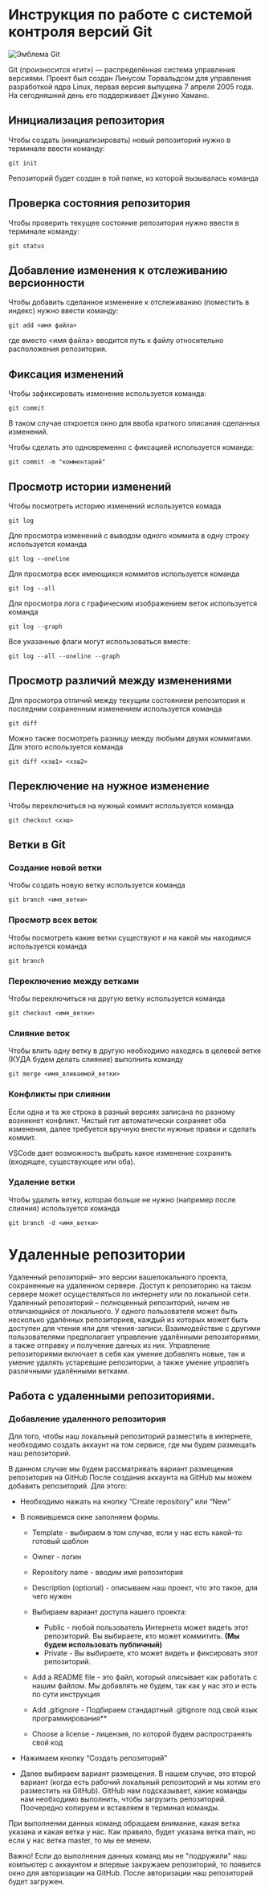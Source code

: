 # **Инструкция по работе с системой контроля версий Git**

![Эмблема Git](git.jpg)

Git (произносится «гит») — распределённая система управления версиями. Проект был создан Линусом Торвальдсом для управления разработкой ядра Linux, первая версия выпущена 7 апреля 2005 года. На сегодняшний день его поддерживает Джунио Хамано.

## Инициализация репозитория

Чтобы создать (инициализировать) новый репозиторий нужно в терминале ввести команду:

    git init

Репозиторий будет создан в той папке, из которой вызывалась команда

## Проверка состояния репозитория

Чтобы проверить текущее состояние репозитория нужно ввести в терминале команду:

    git status

## Добавление изменения к отслеживанию версионности

Чтобы добавить сделанное изменение к отслеживанию (поместить в индекс) нужно ввести команду:

    git add <имя файла>

где вместо <имя файла> вводится путь к файлу относительно расположения репозитория.

## Фиксация изменений

Чтобы зафиксировать изменение используется команда:

    git commit

В таком случае откроется окно для ввоба краткого описания сделанных изменений.

Чтобы сделать это одновременно с фиксацией используется команда:

    git commit -m "комментарий"

## Просмотр истории изменений

Чтобы посмотреть историю изменений используется комада

    git log

Для просмотра изменений с выводом одного коммита в одну строку используется команда

    git log --oneline

Для просмотра всех имеющихся коммитов используется команда

    git log --all

Для просмотра лога с графическим изображением веток используется команда

    git log --graph

Все указанные флаги могут использоваться вместе:

    git log --all --oneline --graph

## Просмотр различий между изменениями

Для просмотра отличий между текущим состоянием репозитория и последним сохраненным изменением используется команда

    git diff

Можно также посмотреть разницу между любыми двуми коммитами. Для этого используется команда

    git diff <хэш1> <хэш2>

## Переключение на нужное изменение

Чтобы переключиться на нужный коммит используется команда

    git checkout <хэш>

## Ветки в Git

### Создание новой ветки

Чтобы создать новую ветку используется команда

    git branch <имя_ветки>

### Просмотр всех веток

Чтобы посмотреть какие ветки существуют и на какой мы находимся используется команда

    git branch

### Переключение между ветками

Чтобы переключиться на другую ветку используется команда

    git checkout <имя_ветки>

### Слияние веток

Чтобы влить одну ветку в другую необходимо находясь в целевой ветке (КУДА будем делать слияние) выполнить команду

    git merge <имя_вливаемой_ветки>

### Конфликты при слиянии

Если одна и та же строка в разный версиях записана по разному возникнет конфликт.
Чистый гит автоматически сохраняет оба изменения, далее требуется вручную внести нужные правки и сделать коммит.

VSСode дает возможность выбрать какое изменение сохранить (входящее, существующее или оба).

### Удаление ветки

Чтобы удалить ветку, которая больше не нужно (например после слияния) используется команда

    git branch -d <имя_ветки>

# Удаленные  репозитории 

Удаленный репозиторий– это версии вашелокального проекта, сохраненные на удаленном сервере. Доступ к репозиторию на таком сервере может осуществляться по интернету или по локальной сети. Удаленный репозиторий – полноценный репозиторий, ничем не отличающийся от локального. 
У одного пользователя может быть несколько удалённых репозиториев, каждый из которых может быть доступен для чтения или для чтения-записи. Взаимодействие с другими пользователями предполагает управление удалёнными репозиториями, а также отправку и получение данных из них. Управление репозиториями включает в себя как умение добавлять новые, так и умение удалять устаревшие репозитории, а также умение управлять различными удалёнными ветками.

## Работа с удаленными репозиториями. 
### Добавление  удаленного  репозитория

Для того, чтобы наш  локальный  репозиторий  разместить в интернете, необходимо создать аккаунт  на том  сервисе, где  мы  будем размещать  наш  репозиторий.

В данном  случае  мы  будем рассматривать  вариант  размещения  репозитория  на GitHub После  создания аккаунта на GitHub мы можем добавить репозиторий. Для  этого:

* Необходимо нажать на кнопку “Create repository” или “New”  

* В появившемся  окне заполняем формы.

    * Template  -  выбираем в том случае, если у нас  есть какой-то готовый шаблон

    * Owner - логин 
    
    * Repository name - вводим имя репозитория

    * Description (optional) - описываем наш  проект, что  это такое, для  чего  нужен

    * Выбираем вариант  доступа нашего проекта:

        - Public  - любой пользователь Интернета может видеть этот репозиторий. Вы выбираете, кто может коммитить. **(Мы будем использовать  публичный)** 
        - Private -  Вы выбираете, кто может видеть и фиксировать этот репозиторий.

    * Add a README file  - это  файл, который  описывает  как работать  с нашим  файлом. Мы  добавлять не будем, так как у нас это  и есть  по  сути  инструкция

    * Add .gitignore - Подбираем стандартный .gitignore под свой  язык программирования**

    * Choose a license - лицензия, по  которой будем распространять  свой   код

* Нажимаем кнопку “Создать репозиторий”

* Далее выбираем вариант  размещения. В нашем случае, это второй  вариант (когда есть рабочий  локальный  репозиторий  и  мы  хотим его  разместить  на  GitHub). GitHub нам подсказывает, какие команды  нам необходимо выполнить, чтобы  загрузить  репозиторий. 
Поочередно  копируем и вставляем в терминал  команды. 

При выполнении  данных команд  обращаем внимание, какая  ветка указана  и  какая  ветка у нас. Как правило, будет указана ветка main, но если у нас ветка master, то мы  ее менем. 

Важно! Если  до  выполнения  данных команд мы  не "подружили" наш  компьютер  с аккаунтом и  впервые закружаем репозиторий, то  появится  окно  для  авторизации  на GitHub. После  авторизации наш  репозиторий  будет  загружен. 


